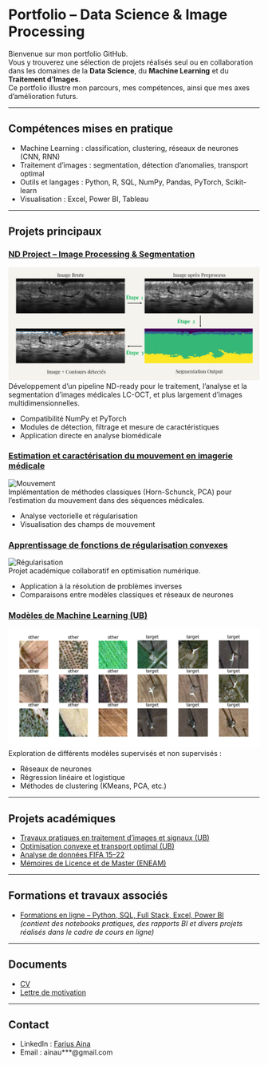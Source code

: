 # Portfolio – Data Science & Image Processing

Bienvenue sur mon portfolio GitHub.  
Vous y trouverez une sélection de projets réalisés seul ou en collaboration dans les domaines de la **Data Science**, du **Machine Learning** et du **Traitement d’Images**.  
Ce portfolio illustre mon parcours, mes compétences, ainsi que mes axes d’amélioration futurs.

---

## Compétences mises en pratique
- Machine Learning : classification, clustering, réseaux de neurones (CNN, RNN)  
- Traitement d’images : segmentation, détection d’anomalies, transport optimal  
- Outils et langages : Python, R, SQL, NumPy, Pandas, PyTorch, Scikit-learn  
- Visualisation : Excel, Power BI, Tableau  

---

## Projets principaux

### [ND Project – Image Processing & Segmentation](https://github.com/Farius0/ND_Project-.git)
![ND Project](assets/nd_project.png)  
Développement d’un pipeline ND-ready pour le traitement, l’analyse et la segmentation d’images médicales LC-OCT, et plus largement d’images multidimensionnelles.  
- Compatibilité NumPy et PyTorch  
- Modules de détection, filtrage et mesure de caractéristiques  
- Application directe en analyse biomédicale  

### [Estimation et caractérisation du mouvement en imagerie médicale](https://github.com/Farius0/Analyse_Imagerie_Medicale.git)
![Mouvement](assets/mouvement.gif)  
Implémentation de méthodes classiques (Horn-Schunck, PCA) pour l’estimation du mouvement dans des séquences médicales.  
- Analyse vectorielle et régularisation  
- Visualisation des champs de mouvement  

### [Apprentissage de fonctions de régularisation convexes](https://github.com/radiama/projet-M2-image-.git)
![Régularisation](assets/regul.png)  
Projet académique collaboratif en optimisation numérique.  
- Application à la résolution de problèmes inverses  
- Comparaisons entre modèles classiques et réseaux de neurones  

### [Modèles de Machine Learning (UB)](https://github.com/Farius0/Machine_Deep_Learning.git)
![Machine Learning](assets/ml.png)  
Exploration de différents modèles supervisés et non supervisés :  
- Réseaux de neurones  
- Régression linéaire et logistique  
- Méthodes de clustering (KMeans, PCA, etc.)  

---

## Projets académiques

- [Travaux pratiques en traitement d’images et signaux (UB)](https://github.com/Farius0/TPs_Image_Signal.git)  
- [Optimisation convexe et transport optimal (UB)](https://github.com/Farius0/Optimisations.git)  
- [Analyse de données FIFA 15–22](https://github.com/Farius0/FiFA-2015_2022.git)  
- [Mémoires de Licence et de Master (ENEAM)](https://github.com/Farius0/Memoires.git)  

---

## Formations et travaux associés

- [Formations en ligne – Python, SQL, Full Stack, Excel, Power BI](https://github.com/Farius0/Formation_Ligne.git)  
  *(contient des notebooks pratiques, des rapports BI et divers projets réalisés dans le cadre de cours en ligne)*  

---

## Documents
- [CV](docs/CV_FA.pdf)  
- [Lettre de motivation](docs/LA_Farius_Aina.pdf)  

---

## Contact
- LinkedIn : [Farius Aina](https://linkedin.com/in/farius-a-716b69244)  
- Email : ainau***@gmail.com  
